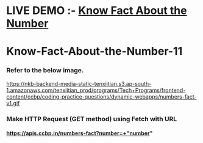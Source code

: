 # LIVE DEMO :- <a href="https://numberinfo.ccbp.tech/">Know Fact About the Number</a>
# Know-Fact-About-the-Number-11

### Refer to the below image.</br>
https://nkb-backend-media-static-tenxiitian.s3.ap-south-1.amazonaws.com/tenxiitian_prod/programs/Tech+Programs/frontend-content/ccbp/coding-practice-questions/dynamic-webapps/numbers-fact-v1.gif</br>

### Make HTTP Request (GET method) using Fetch with URL</br> 
#### https://apis.ccbp.in/numbers-fact?number=+"number"
